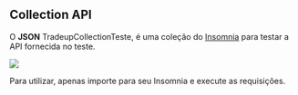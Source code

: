 ## Collection API

O __JSON__ TradeupCollectionTeste, é uma coleção do [Insomnia](https://insomnia.rest/download) para testar a API fornecida no teste.

<img src="https://i.imgur.com/JNze5pA.png">

Para utilizar, apenas importe para seu Insomnia e execute as requisições.